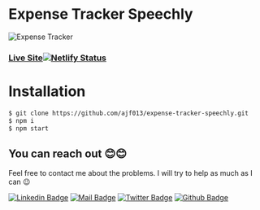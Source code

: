 # Expense Tracker Speechly

![Expense Tracker](https://i.ibb.co/jvJpy6m/expensetracker.png)

### [Live Site](https://expensebudgettracker.netlify.app/)[![Netlify Status](https://api.netlify.com/api/v1/badges/930c410a-d8d9-44f5-8a6b-be0487e36ab1/deploy-status)](https://app.netlify.com/sites/expensebudgettracker/deploys)

# Installation

```sh
$ git clone https://github.com/ajf013/expense-tracker-speechly.git
$ npm i
$ npm start
```

## You can reach out 😊😊
Feel free to contact me about the problems. I will try to help as much as I can 😉

[![Linkedin Badge](https://img.shields.io/badge/linkedin-%230077B5.svg?&style=for-the-badge&logo=linkedin&logoColor=white)](https://www.linkedin.com/in/ajf013-francis-cruz/)
[![Mail Badge](https://img.shields.io/badge/email-c14438?style=for-the-badge&logo=Gmail&logoColor=white&link=mailto:furkanozbek1995@gmail.com)](mailto:cruzmma2021@gmail.com)
[![Twitter Badge](https://img.shields.io/badge/twitter-1DA1F2?style=for-the-badge&logo=twitter&logoColor=white)](https://twitter.com/Itsme_Ajf013)
[![Github Badge](https://img.shields.io/badge/github-333?style=for-the-badge&logo=github&logoColor=white)](https://github.com/ajf013)
